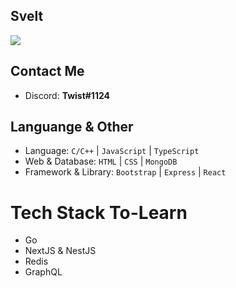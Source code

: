 ## Svelt
  
![](https://pa1.narvii.com/6691/dc0225220c6baae20f611a10e31d34789cbf3ae7_hq.gif)

## Contact Me
* Discord: **Twist#1124**

## Languange & Other
* Language: `C/C++` | `JavaScript` | `TypeScript`
* Web & Database: `HTML` | `CSS` | `MongoDB`
* Framework & Library: `Bootstrap` | `Express` | `React`

# Tech Stack To-Learn
- Go
- NextJS & NestJS
- Redis
- GraphQL
